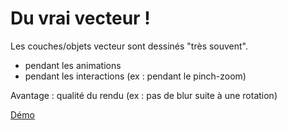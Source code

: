 <!SLIDE>

# Du vrai vecteur !

Les couches/objets vecteur sont dessinés "très souvent".

* pendant les animations
* pendant les interactions (ex : pendant le pinch-zoom)

Avantage : qualité du rendu (ex : pas de blur suite à une rotation)

<a target="blank" href="/_files/vector.html">Démo</a>
